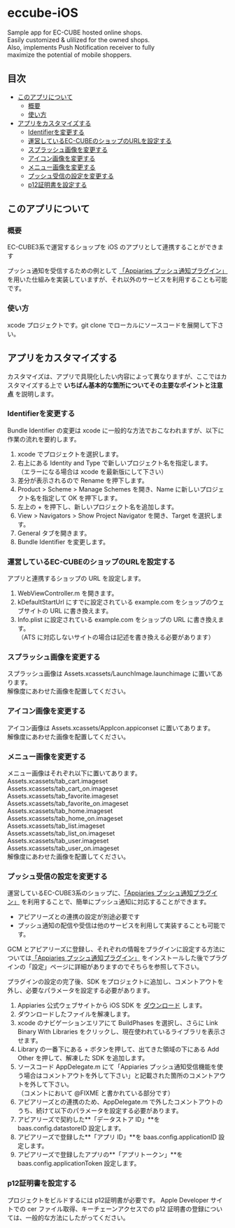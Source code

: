 # eccube-iOS

Sample app for EC-CUBE hosted online shops.  
Easily customized & ulilized for the owned shops.  
Also, implements Push Notification receiver to fully  
maximize the potential of mobile shoppers.

## 目次

- [このアプリについて](#このアプリについて)
  - [概要](#概要)
  - [使い方](#使い方)
- [アプリをカスタマイズする](#アプリをカスタマイズする)
  - [Identifierを変更する](#Identifierを変更する)
  - [運営しているEC-CUBEのショップのURLを設定する](#運営しているEC-CUBEのショップのURLを設定する)
  - [スプラッシュ画像を変更する](#スプラッシュ画像を変更する)
  - [アイコン画像を変更する](#アイコン画像を変更する)
  - [メニュー画像を変更する](#メニュー画像を変更する)
  - [プッシュ受信の設定を変更する](#プッシュ受信の設定を変更する)
  - [p12証明書を設定する](#p12証明書を設定する)


## このアプリについて

### 概要

EC-CUBE3系で運営するショップを iOS のアプリとして連携することができます

プッシュ通知を受信するための例として [「Appiaries プッシュ通知プラグイン」](http://www.ec-cube.net/products/detail.php?product_id=1030) を用いた仕組みを実装していますが、それ以外のサービスを利用することも可能です。

### 使い方

xcode プロジェクトです。git clone でローカルにソースコードを展開して下さい。

## アプリをカスタマイズする

カスタマイズは、アプリで具現化したい内容によって異なりますが、ここではカスタマイズする上で **いちばん基本的な箇所についてその主要なポイントと注意点** を説明します。

### Identifierを変更する

Bundle Identifier の変更は xcode に一般的な方法でおこなわれますが、以下に作業の流れを要約します。

1. xcode でプロジェクトを選択します。
2. 右上にある Identity and Type で新しいプロジェクト名を指定します。  
（エラーになる場合は xcode を最新版にして下さい）
3. 差分が表示されるので Rename を押下します。
4. Product > Scheme > Manage Schemes を開き、Name に新しいプロジェクト名を指定して OK を押下します。
5. 左上の + を押下し、新しいプロジェクト名を追加します。
6. View > Navigators > Show Project Navigator を開き、Target を選択します。
7. General タブを開きます。
8. Bundle Identifier を変更します。

### 運営しているEC-CUBEのショップのURLを設定する

アプリと連携するショップの URL を設定します。

1. WebViewController.m を開きます。
2. kDefaultStartUrl にすでに設定されている example.com をショップのウェブサイトの URL に書き換えます。
3. Info.plist に設定されている example.com をショップの URL に書き換えます。  
（ATS に対応しないサイトの場合は記述を書き換える必要があります）

### スプラッシュ画像を変更する

スプラッシュ画像は Assets.xcassets/LaunchImage.launchimage に置いてあります。  
解像度にあわせた画像を配置してください。

### アイコン画像を変更する

アイコン画像は Assets.xcassets/AppIcon.appiconset に置いてあります。  
解像度にあわせた画像を配置してください。

### メニュー画像を変更する

メニュー画像はそれぞれ以下に置いてあります。  
Assets.xcassets/tab_cart.imageset  
Assets.xcassets/tab_cart_on.imageset  
Assets.xcassets/tab_favorite.imageset  
Assets.xcassets/tab_favorite_on.imageset  
Assets.xcassets/tab_home.imageset  
Assets.xcassets/tab_home_on.imageset  
Assets.xcassets/tab_list.imageset  
Assets.xcassets/tab_list_on.imageset  
Assets.xcassets/tab_user.imageset  
Assets.xcassets/tab_user_on.imageset  
解像度にあわせた画像を配置してください。

### プッシュ受信の設定を変更する

運営しているEC-CUBE3系のショップに、[「Appiaries プッシュ通知プラグイン」](http://www.ec-cube.net/products/detail.php?product_id=1030) を利用することで、簡単にプッシュ通知に対応することができます。

* アピアリーズとの連携の設定が別途必要です
* プッシュ通知の配信や受信は他のサービスを利用して実装することも可能です。

GCM とアピアリーズに登録し、それぞれの情報をプラグインに設定する方法については[「Appiaries プッシュ通知プラグイン」](http://www.ec-cube.net/products/detail.php?product_id=1030) をインストールした後でプラグインの「設定」ページに詳細がありますのでそちらを参照して下さい。  

プラグインの設定の完了後、SDK をプロジェクトに追加し、コメントアウトを外し、必要なパラメータを設定する必要があります。

1. Appiaries 公式ウェブサイトから iOS SDK を [ダウンロード](http://docs.appiaries.com/?p=14416) します。
2. ダウンロードしたファイルを解凍します。
3. xcode のナビゲーションエリアにて BuildPhases を選択し、さらに Link Binary With Libraries をクリックし、現在使われているライブラリを表示させます。
4. Library の一番下にある + ボタンを押して、出てきた領域の下にある Add Other を押して、解凍した SDK を追加します。
5. ソースコード AppDelegate.m にて「Appiaries プッシュ通知受信機能を使う場合はコメントアウトを外して下さい」と記載された箇所のコメントアウトを外して下さい。  
（コメントにおいて @FIXME と書かれている部分です）
6. アピアリーズとの連携のため、AppDelegate.m で外したコメントアウトのうち、続けて以下のパラメータを設定する必要があります。
7. アピアリーズで契約した**「データストア ID」**を baas.config.datastoreID 設定します。
8. アピアリーズで登録した**「アプリ ID」**を baas.config.applicationID 設定します。
9. アピアリーズで登録したアプリの**「アプリトークン」**を baas.config.applicationToken 設定します。


### p12証明書を設定する

プロジェクトをビルドするには p12証明書が必要です。 
Apple Developer サイトでの cer ファイル取得、キーチェーンアクセスでの p12 証明書の登録については、一般的な方法にしたがってください。
